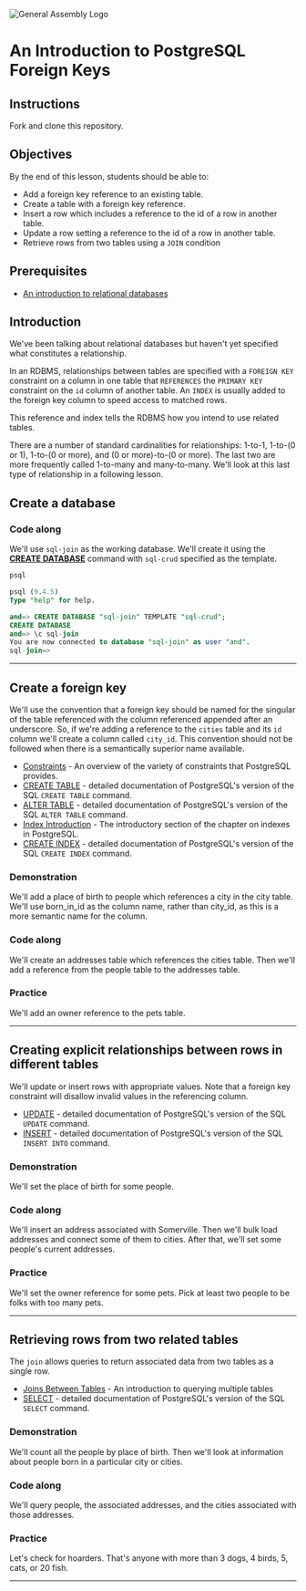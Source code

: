 ![General Assembly Logo](http://i.imgur.com/ke8USTq.png)

# An Introduction to PostgreSQL Foreign Keys

## Instructions

Fork and clone this repository.

## Objectives

By the end of this lesson, students should be able to:

-   Add a foreign key reference to an existing table.
-   Create a table with a foreign key reference.
-   Insert a row which includes a reference to the id of a row in another table.
-   Update a row setting a reference to the id of a row in another table.
-   Retrieve rows from two tables using a `JOIN` condition

## Prerequisites

-   [An introduction to relational databases](https://github.com/ga-wdi-boston/sql-crud)

## Introduction

We've been talking about relational databases but haven't yet
 specified what constitutes a relationship.

In an RDBMS, relationships between tables are specified with a `FOREIGN KEY`
 constraint on a column in one table that `REFERENCES` the `PRIMARY KEY`
 constraint on the `id` column of another table.
An `INDEX` is usually added to the foreign key column
 to speed access to matched rows.

This reference and index tells the RDBMS how you intend to use related tables.

There are a number of standard cardinalities for relationships:
 1-to-1, 1-to-(0 or 1), 1-to-(0 or more), and (0 or more)-to-(0 or more).
The last two are more frequently called 1-to-many and many-to-many.
We'll look at this last type of relationship in a following lesson.

## Create a database

### Code along

We'll use `sql-join` as the working database.  We'll create it using the **[CREATE DATABASE](http://www.postgresql.org/docs/9.4/static/sql-createdatabase.html)** command with `sql-crud` specified as the template.

```bash
psql
```

```sql
psql (9.4.5)
Type "help" for help.

and=> CREATE DATABASE "sql-join" TEMPLATE "sql-crud";
CREATE DATABASE
and=> \c sql-join
You are now connected to database "sql-join" as user "and".
sql-join=>
```

---

## Create a foreign key

We'll use the convention that a foreign key should be named for the singular of
 the table referenced with the column referenced appended after an underscore.
So, if we're adding a reference to the `cities` table and its `id` column we'll
 create a column called `city_id`.  This convention should not be followed when
 there is a semantically superior name available.

-   [Constraints](http://www.postgresql.org/docs/9.4/static/ddl-constraints.html) -
 An overview of the variety of constraints that PostgreSQL provides.
-   [CREATE TABLE](http://www.postgresql.org/docs/9.4/static/sql-createtable.html) -
 detailed documentation of PostgreSQL's version of
 the SQL `CREATE TABLE` command.
-   [ALTER TABLE](http://www.postgresql.org/docs/9.4/static/sql-altertable.html) -
 detailed documentation of PostgreSQL's version of the
 SQL `ALTER TABLE` command.
-   [Index Introduction](http://www.postgresql.org/docs/9.4/static/indexes-intro.html) -
 The introductory section of the chapter on indexes in PostgreSQL.
-   [CREATE INDEX](http://www.postgresql.org/docs/9.4/static/sql-createindex.html) -
 detailed documentation of PostgreSQL's version of the
  SQL `CREATE INDEX` command.

### Demonstration

We'll add a place of birth to people which references a city in the city table.
We'll use born_in_id as the column name, rather than city_id,
 as this is a more semantic name for the column.

### Code along

We'll create an addresses table which references the cities table.
Then we'll add a reference from the people table to the addresses table.

### Practice

We'll add an owner reference to the pets table.

---

## Creating explicit relationships between rows in different tables

We'll update or insert rows with appropriate values.
Note that a foreign key constraint will disallow invalid values
 in the referencing column.

-   [UPDATE](http://www.postgresql.org/docs/9.4/static/sql-update.html) -
 detailed documentation of PostgreSQL's version of the SQL `UPDATE` command.
-   [INSERT](http://www.postgresql.org/docs/9.4/static/sql-insert.html) -
 detailed documentation of PostgreSQL's version of the
  SQL `INSERT INTO` command.

### Demonstration

We'll set the place of birth for some people.

### Code along

We'll insert an address associated with Somerville.
Then we'll bulk load addresses and connect some of them to cities.
After that, we'll set some people's current addresses.

### Practice

We'll set the owner reference for some pets.
Pick at least two people to be folks with too many pets.

---

## Retrieving rows from two related tables

The `join` allows queries to return associated data from two tables as
 a single row.

-   [Joins Between Tables](http://www.postgresql.org/docs/9.4/static/tutorial-join.html) -
 An introduction to querying multiple tables
-   [SELECT](http://www.postgresql.org/docs/9.4/static/sql-select.html) -
 detailed documentation of PostgreSQL's version of the SQL `SELECT` command.

### Demonstration

We'll count all the people by place of birth.
Then we'll look at information about people born in a particular city or cities.

### Code along

We'll query people, the associated addresses,
 and the cities associated with those addresses.

### Practice

Let's check for hoarders.
That's anyone with more than 3 dogs, 4 birds, 5, cats, or 20 fish.

---
